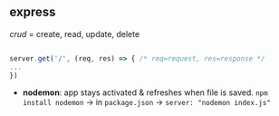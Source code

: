 ## express

*crud* = create, read, update, delete

``` javascript

server.get('/', (req, res) => { /* req=request, res=response */
...
})

```

- **nodemon**: app stays activated & refreshes when file is saved.
`npm install nodemon`
→ in `package.json` → `server: "nodemon index.js"`
